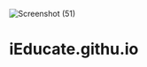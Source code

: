 ![Screenshot (51)](https://user-images.githubusercontent.com/91817009/163581929-0580fbd0-43dd-45ec-a921-52d843874340.png)
# iEducate.githu.io
